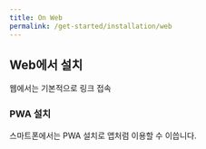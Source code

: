 ```yaml
---
title: On Web
permalink: /get-started/installation/web
---
```


## Web에서 설치

웹에서는 기본적으로 링크 접속


### PWA 설치
스마트폰에서는 PWA 설치로 앱처럼 이용할 수 이씁니다.
